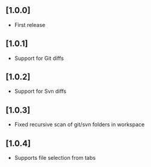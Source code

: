 ## [1.0.0]

- First release

## [1.0.1]

- Support for Git diffs

## [1.0.2]

- Support for Svn diffs

## [1.0.3]

- Fixed recursive scan of git/svn folders in workspace

## [1.0.4]

- Supports file selection from tabs